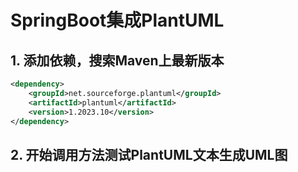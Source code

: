 # SpringBoot集成PlantUML



## 1. 添加依赖，搜索Maven上最新版本

```xml
<dependency>
    <groupId>net.sourceforge.plantuml</groupId>
    <artifactId>plantuml</artifactId>
    <version>1.2023.10</version>
</dependency>
```



## 2. 开始调用方法测试PlantUML文本生成UML图

